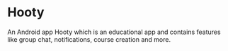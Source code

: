 # Hooty
An Android app Hooty which is an educational app and contains features like group chat, notifications, course creation and more.


